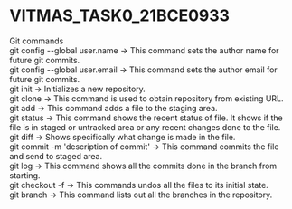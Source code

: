 # VITMAS_TASK0_21BCE0933
Git commands  
git config --global user.name -> This command sets the author name for future git commits.  
git config --global user.email -> This command sets the author email for future git commits.  
git init -> Initializes a new repository.  
git clone -> This command is used to obtain repository from existing URL.  
git add -> This command adds a file to the staging area.  
git status -> This command shows the recent status of file. It shows if the file is in staged or untracked area or any recent changes done to the file.  
git diff -> Shows specifically what change is made in the file.  
git commit -m 'description of commit' -> This command commits the file and send to staged area.  
git log -> This command shows all the commits done in the branch from starting.  
git checkout -f -> This commands undos all the files to its initial state.  
git branch -> This command lists out all the branches in the repository.
